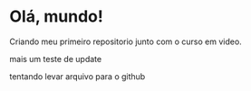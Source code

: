 # Olá, mundo!
 Criando meu primeiro repositorio junto com o curso em video.
 
 mais um teste de update

tentando levar arquivo para o github